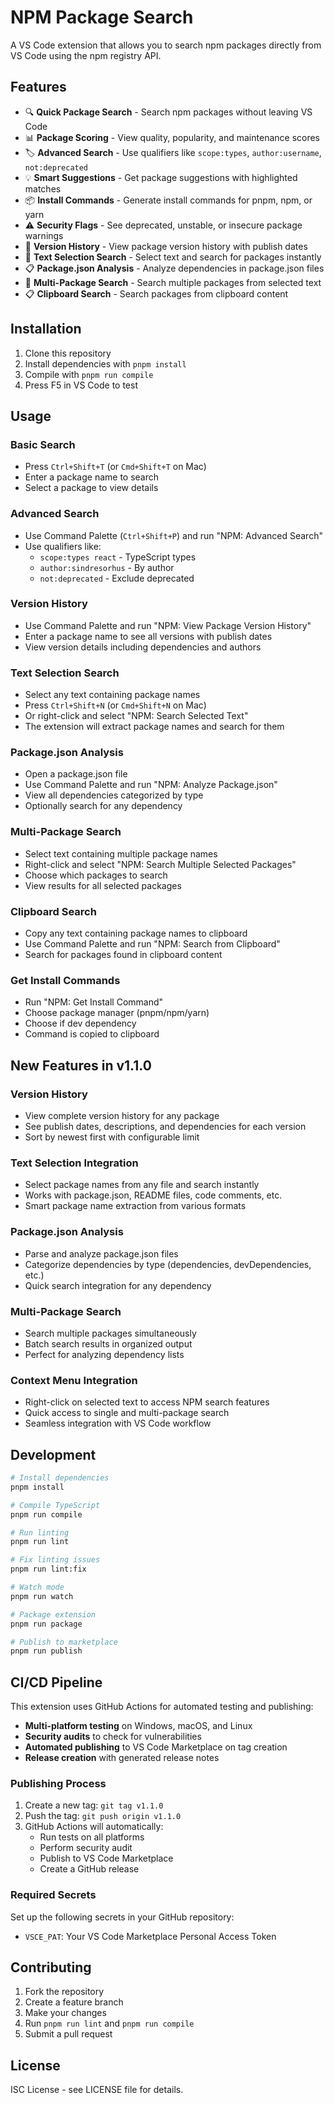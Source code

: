 # NPM Package Search

A VS Code extension that allows you to search npm packages directly from VS Code using the npm registry API.

## Features

- 🔍 **Quick Package Search** - Search npm packages without leaving VS Code
- 📊 **Package Scoring** - View quality, popularity, and maintenance scores
- 🏷️ **Advanced Search** - Use qualifiers like `scope:types`, `author:username`, `not:deprecated`
- 💡 **Smart Suggestions** - Get package suggestions with highlighted matches
- 📦 **Install Commands** - Generate install commands for pnpm, npm, or yarn
- ⚠️ **Security Flags** - See deprecated, unstable, or insecure package warnings
- 📅 **Version History** - View package version history with publish dates
- 🎯 **Text Selection Search** - Select text and search for packages instantly
- 📋 **Package.json Analysis** - Analyze dependencies in package.json files
- 🔗 **Multi-Package Search** - Search multiple packages from selected text
- 📋 **Clipboard Search** - Search packages from clipboard content

## Installation

1. Clone this repository
2. Install dependencies with `pnpm install`
3. Compile with `pnpm run compile`
4. Press F5 in VS Code to test

## Usage

### Basic Search

- Press `Ctrl+Shift+T` (or `Cmd+Shift+T` on Mac)
- Enter a package name to search
- Select a package to view details

### Advanced Search

- Use Command Palette (`Ctrl+Shift+P`) and run "NPM: Advanced Search"
- Use qualifiers like:
  - `scope:types react` - TypeScript types
  - `author:sindresorhus` - By author
  - `not:deprecated` - Exclude deprecated

### Version History

- Use Command Palette and run "NPM: View Package Version History"
- Enter a package name to see all versions with publish dates
- View version details including dependencies and authors

### Text Selection Search

- Select any text containing package names
- Press `Ctrl+Shift+N` (or `Cmd+Shift+N` on Mac)
- Or right-click and select "NPM: Search Selected Text"
- The extension will extract package names and search for them

### Package.json Analysis

- Open a package.json file
- Use Command Palette and run "NPM: Analyze Package.json"
- View all dependencies categorized by type
- Optionally search for any dependency

### Multi-Package Search

- Select text containing multiple package names
- Right-click and select "NPM: Search Multiple Selected Packages"
- Choose which packages to search
- View results for all selected packages

### Clipboard Search

- Copy any text containing package names to clipboard
- Use Command Palette and run "NPM: Search from Clipboard"
- Search for packages found in clipboard content

### Get Install Commands

- Run "NPM: Get Install Command"
- Choose package manager (pnpm/npm/yarn)
- Choose if dev dependency
- Command is copied to clipboard

## New Features in v1.1.0

### Version History

- View complete version history for any package
- See publish dates, descriptions, and dependencies for each version
- Sort by newest first with configurable limit

### Text Selection Integration

- Select package names from any file and search instantly
- Works with package.json, README files, code comments, etc.
- Smart package name extraction from various formats

### Package.json Analysis

- Parse and analyze package.json files
- Categorize dependencies by type (dependencies, devDependencies, etc.)
- Quick search integration for any dependency

### Multi-Package Search

- Search multiple packages simultaneously
- Batch search results in organized output
- Perfect for analyzing dependency lists

### Context Menu Integration

- Right-click on selected text to access NPM search features
- Quick access to single and multi-package search
- Seamless integration with VS Code workflow

## Development

```bash
# Install dependencies
pnpm install

# Compile TypeScript
pnpm run compile

# Run linting
pnpm run lint

# Fix linting issues
pnpm run lint:fix

# Watch mode
pnpm run watch

# Package extension
pnpm run package

# Publish to marketplace
pnpm run publish
```

## CI/CD Pipeline

This extension uses GitHub Actions for automated testing and publishing:

- **Multi-platform testing** on Windows, macOS, and Linux
- **Security audits** to check for vulnerabilities
- **Automated publishing** to VS Code Marketplace on tag creation
- **Release creation** with generated release notes

### Publishing Process

1. Create a new tag: `git tag v1.1.0`
2. Push the tag: `git push origin v1.1.0`
3. GitHub Actions will automatically:
   - Run tests on all platforms
   - Perform security audit
   - Publish to VS Code Marketplace
   - Create a GitHub release

### Required Secrets

Set up the following secrets in your GitHub repository:

- `VSCE_PAT`: Your VS Code Marketplace Personal Access Token

## Contributing

1. Fork the repository
2. Create a feature branch
3. Make your changes
4. Run `pnpm run lint` and `pnpm run compile`
5. Submit a pull request

## License

ISC License - see LICENSE file for details.
